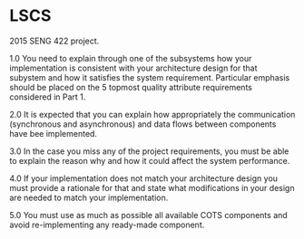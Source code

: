 # LSCS
2015 SENG 422 project.

1.0 You need to explain through one of the subsystems how your implementation is consistent with your architecture design for 
    that subystem and how it satisfies the system requirement. Particular emphasis should be placed on the 5 topmost quality
    attribute requirements considered in Part 1.
    
2.0 It is expected that you can explain how appropriately the communication (synchronous and asynchronous) and data flows
    between components have bee implemented.
    
3.0 In the case you miss any of the project requirements, you must be able to explain the reason why and how it could affect
    the system performance.
    
4.0 If your implementation does not match your architecture design you must provide a rationale for that and state what 
    modifications in your design are needed to match your implementation.
    
5.0 You must use as much as possible all available COTS components and avoid re-implementing any ready-made component.
